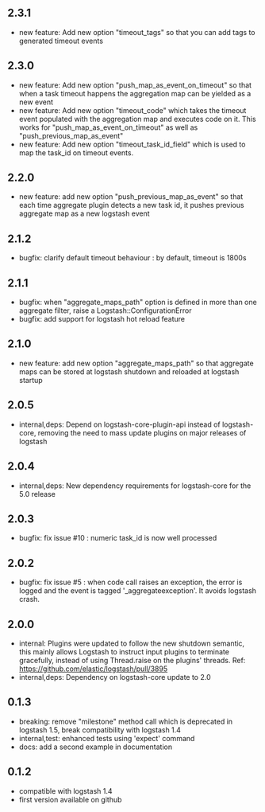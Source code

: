 ## 2.3.1
 - new feature: Add new option "timeout_tags" so that you can add tags to generated timeout events
 
## 2.3.0
 - new feature: Add new option "push_map_as_event_on_timeout" so that when a task timeout happens the aggregation map can be yielded as a new event
 - new feature: Add new option "timeout_code" which takes the timeout event populated with the aggregation map and executes code on it. This works for "push_map_as_event_on_timeout" as well as "push_previous_map_as_event"
 - new feature: Add new option "timeout_task_id_field" which is used to map the task_id on timeout events.

## 2.2.0
 - new feature: add new option "push_previous_map_as_event" so that each time aggregate plugin detects a new task id, it pushes previous aggregate map as a new logstash event

## 2.1.2
 - bugfix: clarify default timeout behaviour : by default, timeout is 1800s 

## 2.1.1
 - bugfix: when "aggregate_maps_path" option is defined in more than one aggregate filter, raise a Logstash::ConfigurationError 
 - bugfix: add support for logstash hot reload feature 

## 2.1.0
 - new feature: add new option "aggregate_maps_path" so that aggregate maps can be stored at logstash shutdown and reloaded at logstash startup

## 2.0.5
 - internal,deps: Depend on logstash-core-plugin-api instead of logstash-core, removing the need to mass update plugins on major releases of logstash

## 2.0.4
 - internal,deps: New dependency requirements for logstash-core for the 5.0 release

## 2.0.3
 - bugfix: fix issue #10 : numeric task_id is now well processed

## 2.0.2
 - bugfix: fix issue #5 : when code call raises an exception, the error is logged and the event is tagged '_aggregateexception'. It avoids logstash crash.

## 2.0.0
 - internal: Plugins were updated to follow the new shutdown semantic, this mainly allows Logstash to instruct input plugins to terminate gracefully, 
   instead of using Thread.raise on the plugins' threads. Ref: https://github.com/elastic/logstash/pull/3895
 - internal,deps: Dependency on logstash-core update to 2.0

## 0.1.3
 - breaking: remove "milestone" method call which is deprecated in logstash 1.5, break compatibility with logstash 1.4
 - internal,test: enhanced tests using 'expect' command
 - docs: add a second example in documentation

## 0.1.2
 - compatible with logstash 1.4
 - first version available on github
